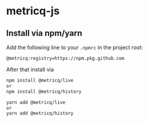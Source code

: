 # metricq-js

## Install via npm/yarn

Add the following line to your `.npmrc` in the project root:

```
@metricq:registry=https://npm.pkg.github.com
```

After that install via

```bash
npm install @metricq/live
or
npm install @metricq/history
```

```bash
yarn add @metricq/live
or
yarn add @metricq/history
```
